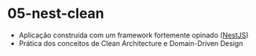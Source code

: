 # 05-nest-clean
- Aplicação construída com um framework fortemente opinado ([NestJS](https://nestjs.com/))
- Prática dos conceitos de Clean Architecture e Domain-Driven Design